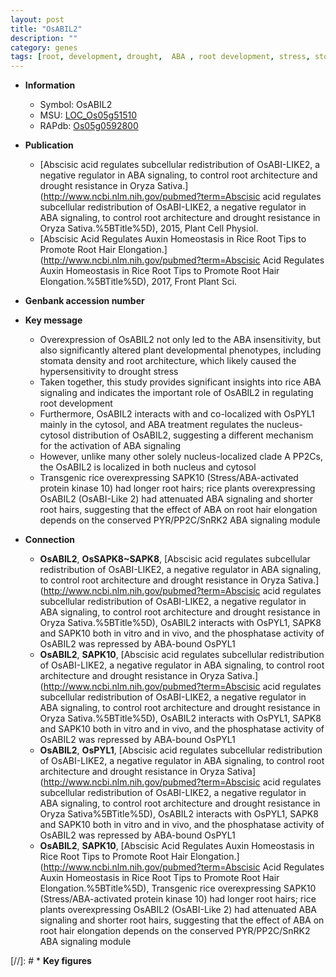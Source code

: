 ```yaml
---
layout: post
title: "OsABIL2"
description: ""
category: genes
tags: [root, development, drought,  ABA , root development, stress, stomata, ABA, drought stress, nucleus, root architecture, plant development, Kinase, root hair, protein kinase]
---
```


* **Information**  
    + Symbol: OsABIL2  
    + MSU: [LOC_Os05g51510](http://rice.plantbiology.msu.edu/cgi-bin/ORF_infopage.cgi?orf=LOC_Os05g51510)  
    + RAPdb: [Os05g0592800](http://rapdb.dna.affrc.go.jp/viewer/gbrowse_details/irgsp1?name=Os05g0592800)  

* **Publication**  
    + [Abscisic acid regulates subcellular redistribution of OsABI-LIKE2, a negative regulator in ABA signaling, to control root architecture and drought resistance in Oryza Sativa.](http://www.ncbi.nlm.nih.gov/pubmed?term=Abscisic acid regulates subcellular redistribution of OsABI-LIKE2, a negative regulator in ABA signaling, to control root architecture and drought resistance in Oryza Sativa.%5BTitle%5D), 2015, Plant Cell Physiol.
    + [Abscisic Acid Regulates Auxin Homeostasis in Rice Root Tips to Promote Root Hair Elongation.](http://www.ncbi.nlm.nih.gov/pubmed?term=Abscisic Acid Regulates Auxin Homeostasis in Rice Root Tips to Promote Root Hair Elongation.%5BTitle%5D), 2017, Front Plant Sci.

* **Genbank accession number**  

* **Key message**  
    + Overexpression of OsABIL2 not only led to the ABA insensitivity, but also significantly altered plant developmental phenotypes, including stomata density and root architecture, which likely caused the hypersensitivity to drought stress
    + Taken together, this study provides significant insights into rice ABA signaling and indicates the important role of OsABIL2 in regulating root development
    + Furthermore, OsABIL2 interacts with and co-localized with OsPYL1 mainly in the cytosol, and ABA treatment regulates the nucleus-cytosol distribution of OsABIL2, suggesting a different mechanism for the activation of ABA signaling
    + However, unlike many other solely nucleus-localized clade A PP2Cs, the OsABIL2 is localized in both nucleus and cytosol
    + Transgenic rice overexpressing SAPK10 (Stress/ABA-activated protein kinase 10) had longer root hairs; rice plants overexpressing OsABIL2 (OsABI-Like 2) had attenuated ABA signaling and shorter root hairs, suggesting that the effect of ABA on root hair elongation depends on the conserved PYR/PP2C/SnRK2 ABA signaling module

* **Connection**  
    + __OsABIL2__, __OsSAPK8~SAPK8__, [Abscisic acid regulates subcellular redistribution of OsABI-LIKE2, a negative regulator in ABA signaling, to control root architecture and drought resistance in Oryza Sativa.](http://www.ncbi.nlm.nih.gov/pubmed?term=Abscisic acid regulates subcellular redistribution of OsABI-LIKE2, a negative regulator in ABA signaling, to control root architecture and drought resistance in Oryza Sativa.%5BTitle%5D), OsABIL2 interacts with OsPYL1, SAPK8 and SAPK10 both in vitro and in vivo, and the phosphatase activity of OsABIL2 was repressed by ABA-bound OsPYL1
    + __OsABIL2__, __SAPK10__, [Abscisic acid regulates subcellular redistribution of OsABI-LIKE2, a negative regulator in ABA signaling, to control root architecture and drought resistance in Oryza Sativa.](http://www.ncbi.nlm.nih.gov/pubmed?term=Abscisic acid regulates subcellular redistribution of OsABI-LIKE2, a negative regulator in ABA signaling, to control root architecture and drought resistance in Oryza Sativa.%5BTitle%5D), OsABIL2 interacts with OsPYL1, SAPK8 and SAPK10 both in vitro and in vivo, and the phosphatase activity of OsABIL2 was repressed by ABA-bound OsPYL1
    + __OsABIL2__, __OsPYL1__, [Abscisic acid regulates subcellular redistribution of OsABI-LIKE2, a negative regulator in ABA signaling, to control root architecture and drought resistance in Oryza Sativa](http://www.ncbi.nlm.nih.gov/pubmed?term=Abscisic acid regulates subcellular redistribution of OsABI-LIKE2, a negative regulator in ABA signaling, to control root architecture and drought resistance in Oryza Sativa%5BTitle%5D), OsABIL2 interacts with OsPYL1, SAPK8 and SAPK10 both in vitro and in vivo, and the phosphatase activity of OsABIL2 was repressed by ABA-bound OsPYL1
    + __OsABIL2__, __SAPK10__, [Abscisic Acid Regulates Auxin Homeostasis in Rice Root Tips to Promote Root Hair Elongation.](http://www.ncbi.nlm.nih.gov/pubmed?term=Abscisic Acid Regulates Auxin Homeostasis in Rice Root Tips to Promote Root Hair Elongation.%5BTitle%5D),  Transgenic rice overexpressing SAPK10 (Stress/ABA-activated protein kinase 10) had longer root hairs; rice plants overexpressing OsABIL2 (OsABI-Like 2) had attenuated ABA signaling and shorter root hairs, suggesting that the effect of ABA on root hair elongation depends on the conserved PYR/PP2C/SnRK2 ABA signaling module

[//]: # * **Key figures**  


